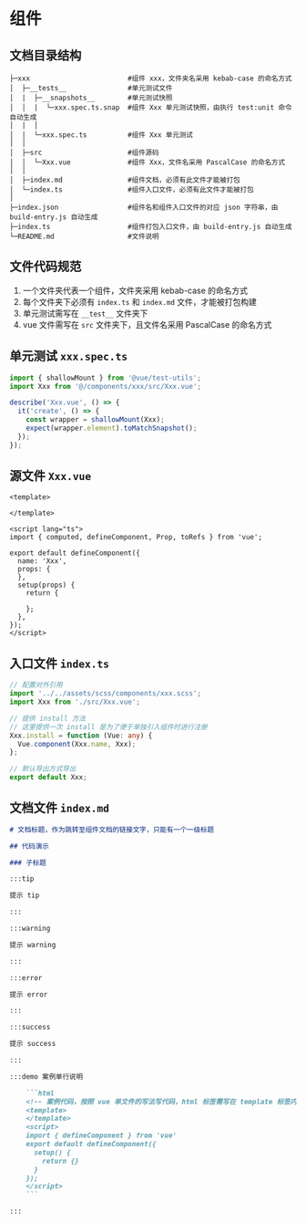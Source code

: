 # 组件

## 文档目录结构
```
├─xxx                        #组件 xxx，文件夹名采用 kebab-case 的命名方式
│  ├─__tests__               #单元测试文件
│  |  ├─__snapshots__        #单元测试快照
│  │  |  └─xxx.spec.ts.snap  #组件 Xxx 单元测试快照，由执行 test:unit 命令自动生成
│  |  │
│  |  └─xxx.spec.ts          #组件 Xxx 单元测试
│  │
│  ├─src                     #组件源码
│  │  └─Xxx.vue              #组件 Xxx，文件名采用 PascalCase 的命名方式
│  │
│  ├─index.md                #组件文档，必须有此文件才能被打包
│  └─index.ts                #组件入口文件，必须有此文件才能被打包
│
├─index.json                 #组件名和组件入口文件的对应 json 字符串，由 build-entry.js 自动生成
├─index.ts                   #组件打包入口文件，由 build-entry.js 自动生成
└─README.md                  #文件说明
```

## 文件代码规范
1. 一个文件夹代表一个组件，文件夹采用 kebab-case 的命名方式
1. 每个文件夹下必须有 `index.ts` 和 `index.md` 文件，才能被打包构建
1. 单元测试需写在 `__test__` 文件夹下
1. vue 文件需写在 `src` 文件夹下，且文件名采用 PascalCase 的命名方式

## 单元测试 `xxx.spec.ts`
```typescript
import { shallowMount } from '@vue/test-utils';
import Xxx from '@/components/xxx/src/Xxx.vue';

describe('Xxx.vue', () => {
  it('create', () => {
    const wrapper = shallowMount(Xxx);
    expect(wrapper.element).toMatchSnapshot();
  });
});
```

## 源文件 `Xxx.vue`
```vue
<template>
  
</template>

<script lang="ts">
import { computed, defineComponent, Prop, toRefs } from 'vue';

export default defineComponent({
  name: 'Xxx',
  props: {
  },
  setup(props) {
    return {

    };
  },
});
</script>
```

## 入口文件 `index.ts`
```typescript
// 配置对外引用
import '../../assets/scss/components/xxx.scss';
import Xxx from './src/Xxx.vue';

// 提供 install 方法
// 这里提供一次 install 是为了便于单独引入组件时进行注册
Xxx.install = function (Vue: any) {
  Vue.component(Xxx.name, Xxx);
};

// 默认导出方式导出
export default Xxx;
```

## 文档文件 `index.md`
```markdown
# 文档标题，作为跳转至组件文档的链接文字，只能有一个一级标题

## 代码演示

### 子标题

:::tip

提示 tip

:::

:::warning

提示 warning

:::

:::error

提示 error

:::

:::success

提示 success

:::

:::demo 案例单行说明

    ```html
    <!-- 案例代码，按照 vue 单文件的写法写代码，html 标签需写在 template 标签内 -->
    <template>
    </template>
    <script>
    import { defineComponent } from 'vue'
    export default defineComponent({
      setup() {
        return {}
      }
    });
    </script>
    ```

:::
```
